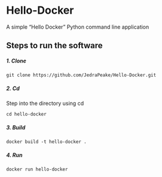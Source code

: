 # Hello-Docker
 A simple “Hello Docker” Python command line application

## Steps to run the software
##### 1. Clone
```
git clone https://github.com/JedraPeake/Hello-Docker.git
```
##### 2. Cd 
Step into the directory using cd
```
cd hello-docker
```
##### 3. Build
```
docker build -t hello-docker .
```
##### 4. Run
```
docker run hello-docker 
```
